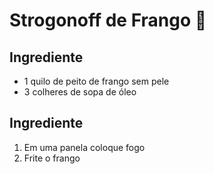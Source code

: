 # Strogonoff de Frango 🐔

## Ingrediente

- 1 quilo de peito de frango sem pele
- 3 colheres de sopa de óleo

## Ingrediente

1. Em uma panela coloque fogo
2. Frite o frango
